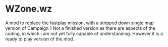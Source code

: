 # WZone.wz
A mod to replace the fastplay mission, with a stripped down single map version of Campaign 1
Not a finished version as there are aspects of the coding, in which i am not yet fully capable of understanding.
However it is a ready to play version of the mod.
